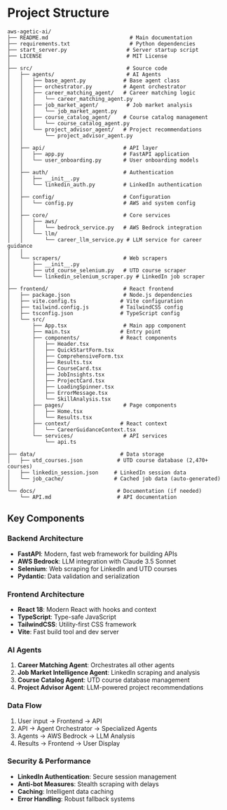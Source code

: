 # Project Structure

```
aws-agetic-ai/
├── README.md                          # Main documentation
├── requirements.txt                   # Python dependencies
├── start_server.py                   # Server startup script
├── LICENSE                           # MIT License
│
├── src/                              # Source code
│   ├── agents/                       # AI Agents
│   │   ├── base_agent.py            # Base agent class
│   │   ├── orchestrator.py          # Agent orchestrator
│   │   ├── career_matching_agent/   # Career matching logic
│   │   │   └── career_matching_agent.py
│   │   ├── job_market_agent/         # Job market analysis
│   │   │   └── job_market_agent.py
│   │   ├── course_catalog_agent/    # Course catalog management
│   │   │   └── course_catalog_agent.py
│   │   └── project_advisor_agent/   # Project recommendations
│   │       └── project_advisor_agent.py
│   │
│   ├── api/                         # API layer
│   │   ├── app.py                   # FastAPI application
│   │   └── user_onboarding.py       # User onboarding models
│   │
│   ├── auth/                        # Authentication
│   │   ├── __init__.py
│   │   └── linkedin_auth.py         # LinkedIn authentication
│   │
│   ├── config/                      # Configuration
│   │   └── config.py                # AWS and system config
│   │
│   ├── core/                        # Core services
│   │   ├── aws/
│   │   │   └── bedrock_service.py   # AWS Bedrock integration
│   │   └── llm/
│   │       └── career_llm_service.py # LLM service for career guidance
│   │
│   └── scrapers/                    # Web scrapers
│       ├── __init__.py
│       ├── utd_course_selenium.py   # UTD course scraper
│       └── linkedin_selenium_scraper.py # LinkedIn job scraper
│
├── frontend/                        # React frontend
│   ├── package.json                 # Node.js dependencies
│   ├── vite.config.ts              # Vite configuration
│   ├── tailwind.config.js          # TailwindCSS config
│   ├── tsconfig.json               # TypeScript config
│   └── src/
│       ├── App.tsx                  # Main app component
│       ├── main.tsx                # Entry point
│       ├── components/             # React components
│       │   ├── Header.tsx
│       │   ├── QuickStartForm.tsx
│       │   ├── ComprehensiveForm.tsx
│       │   ├── Results.tsx
│       │   ├── CourseCard.tsx
│       │   ├── JobInsights.tsx
│       │   ├── ProjectCard.tsx
│       │   ├── LoadingSpinner.tsx
│       │   ├── ErrorMessage.tsx
│       │   └── SkillAnalysis.tsx
│       ├── pages/                   # Page components
│       │   ├── Home.tsx
│       │   └── Results.tsx
│       ├── context/                # React context
│       │   └── CareerGuidanceContext.tsx
│       └── services/                # API services
│           └── api.ts
│
├── data/                           # Data storage
│   ├── utd_courses.json           # UTD course database (2,470+ courses)
│   ├── linkedin_session.json     # LinkedIn session data
│   └── job_cache/                # Cached job data (auto-generated)
│
└── docs/                          # Documentation (if needed)
    └── API.md                     # API documentation
```

## Key Components

### Backend Architecture
- **FastAPI**: Modern, fast web framework for building APIs
- **AWS Bedrock**: LLM integration with Claude 3.5 Sonnet
- **Selenium**: Web scraping for LinkedIn and UTD courses
- **Pydantic**: Data validation and serialization

### Frontend Architecture
- **React 18**: Modern React with hooks and context
- **TypeScript**: Type-safe JavaScript
- **TailwindCSS**: Utility-first CSS framework
- **Vite**: Fast build tool and dev server

### AI Agents
1. **Career Matching Agent**: Orchestrates all other agents
2. **Job Market Intelligence Agent**: LinkedIn scraping and analysis
3. **Course Catalog Agent**: UTD course database management
4. **Project Advisor Agent**: LLM-powered project recommendations

### Data Flow
1. User input → Frontend → API
2. API → Agent Orchestrator → Specialized Agents
3. Agents → AWS Bedrock → LLM Analysis
4. Results → Frontend → User Display

### Security & Performance
- **LinkedIn Authentication**: Secure session management
- **Anti-bot Measures**: Stealth scraping with delays
- **Caching**: Intelligent data caching
- **Error Handling**: Robust fallback systems
